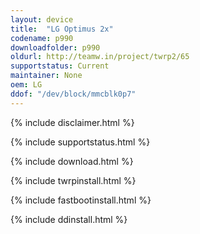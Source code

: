 ```yaml
---
layout: device
title:  "LG Optimus 2x"
codename: p990
downloadfolder: p990
oldurl: http://teamw.in/project/twrp2/65
supportstatus: Current
maintainer: None
oem: LG
ddof: "/dev/block/mmcblk0p7"
---
```


{% include disclaimer.html %}

{% include supportstatus.html %}

{% include download.html %}

{% include twrpinstall.html %}

{% include fastbootinstall.html %}

{% include ddinstall.html %}
